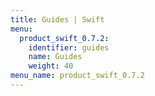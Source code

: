 ```yaml
---
title: Guides | Swift
menu:
  product_swift_0.7.2:
    identifier: guides
    name: Guides
    weight: 40
menu_name: product_swift_0.7.2
---
```


